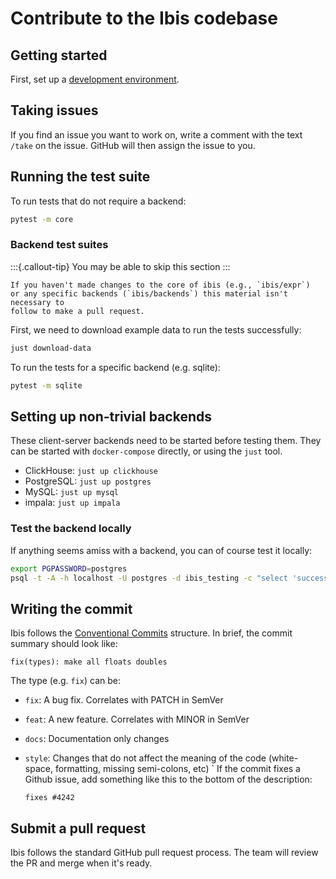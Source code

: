 # Contribute to the Ibis codebase

## Getting started

First, set up a [development environment](01_environment.md).

## Taking issues

If you find an issue you want to work on, write a comment with the text
`/take` on the issue. GitHub will then assign the issue to you.

## Running the test suite

To run tests that do not require a backend:

```sh
pytest -m core
```

### Backend test suites

:::{.callout-tip}
You may be able to skip this section
:::

    If you haven't made changes to the core of ibis (e.g., `ibis/expr`)
    or any specific backends (`ibis/backends`) this material isn't necessary to
    follow to make a pull request.

First, we need to download example data to run the tests successfully:

```sh
just download-data
```

To run the tests for a specific backend (e.g. sqlite):

```sh
pytest -m sqlite
```

## Setting up non-trivial backends

These client-server backends need to be started before testing them.
They can be started with `docker-compose` directly, or using the `just` tool.

- ClickHouse: `just up clickhouse`
- PostgreSQL: `just up postgres`
- MySQL: `just up mysql`
- impala: `just up impala`

### Test the backend locally

If anything seems amiss with a backend, you can of course test it locally:

```sh
export PGPASSWORD=postgres
psql -t -A -h localhost -U postgres -d ibis_testing -c "select 'success'"
```

## Writing the commit

Ibis follows the [Conventional Commits](https://www.conventionalcommits.org/) structure.
In brief, the commit summary should look like:

    fix(types): make all floats doubles

The type (e.g. `fix`) can be:

- `fix`: A bug fix. Correlates with PATCH in SemVer
- `feat`: A new feature. Correlates with MINOR in SemVer
- `docs`: Documentation only changes
- `style`: Changes that do not affect the meaning of the code (white-space, formatting, missing semi-colons, etc)
  `
  If the commit fixes a Github issue, add something like this to the bottom of the description:

      fixes #4242

## Submit a pull request

Ibis follows the standard GitHub pull request process. The team will review the PR and merge when it's ready.
